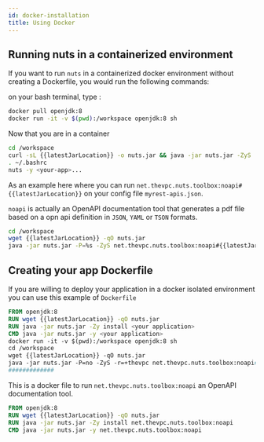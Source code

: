 ```yaml
---
id: docker-installation
title: Using Docker
---
```



## Running nuts in a containerized environment
If you want to run `nuts` in a containerized docker environment without creating a Dockerfile, you would run the following commands:

on your bash terminal, type :
```bash
docker pull openjdk:8
docker run -it -v $(pwd):/workspace openjdk:8 sh
```

Now that you are in a container

```bash
cd /workspace
curl -sL {{latestJarLocation}} -o nuts.jar && java -jar nuts.jar -ZyS
. ~/.bashrc
nuts -y <your-app>...
```

As an example here where you can run `net.thevpc.nuts.toolbox:noapi#{{latestJarLocation}}` on your config file `myrest-apis.json`.

`noapi` is actually an OpenAPI documentation tool that generates a pdf file based on a opn api definition in `JSON`, `YAML` or `TSON` formats.

```bash
cd /workspace
wget {{latestJarLocation}} -qO nuts.jar
java -jar nuts.jar -P=%s -ZyS net.thevpc.nuts.toolbox:noapi#{{latestJarLocation}} myrest-apis.json
```


## Creating your app Dockerfile

If you are willing to deploy your application in a docker isolated environment you can use this example of `Dockerfile` 

```Dockerfile
FROM openjdk:8
RUN wget {{latestJarLocation}} -qO nuts.jar
RUN java -jar nuts.jar -Zy install <your application>
CMD java -jar nuts.jar -y <your application>
docker run -it -v $(pwd):/workspace openjdk:8 sh
cd /workspace
wget {{latestJarLocation}} -qO nuts.jar
java -jar nuts.jar -P=no -ZyS -r=+thevpc net.thevpc.nuts.toolbox:noapi#{{latestJarLocation}} my-connector.json
#############

```

This is a docker file to run `net.thevpc.nuts.toolbox:noapi` an OpenAPI documentation tool.

```Dockerfile
FROM openjdk:8
RUN wget {{latestJarLocation}} -qO nuts.jar
RUN java -jar nuts.jar -Zy install net.thevpc.nuts.toolbox:noapi
CMD java -jar nuts.jar -y net.thevpc.nuts.toolbox:noapi
```
